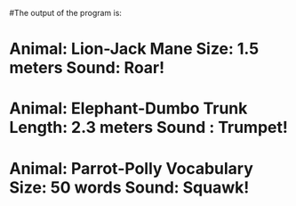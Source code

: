 #The output of the program is:

Animal: Lion-Jack
Mane Size: 1.5 meters
Sound: Roar!
==========================
Animal: Elephant-Dumbo
Trunk Length: 2.3 meters
Sound : Trumpet!
==========================
Animal: Parrot-Polly
Vocabulary Size: 50 words
Sound: Squawk!
==========================
